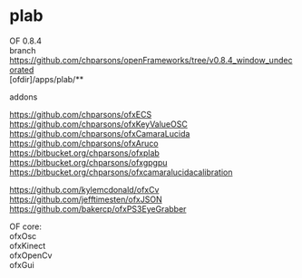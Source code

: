 # plab #  
  
OF 0.8.4  
branch https://github.com/chparsons/openFrameworks/tree/v0.8.4_window_undecorated  
[ofdir]/apps/plab/**  
  
addons  
  
https://github.com/chparsons/ofxECS  
https://github.com/chparsons/ofxKeyValueOSC  
https://github.com/chparsons/ofxCamaraLucida  
https://github.com/chparsons/ofxAruco  
https://bitbucket.org/chparsons/ofxplab  
https://bitbucket.org/chparsons/ofxgpgpu  
https://bitbucket.org/chparsons/ofxcamaralucidacalibration  
  
https://github.com/kylemcdonald/ofxCv  
https://github.com/jefftimesten/ofxJSON  
https://github.com/bakercp/ofxPS3EyeGrabber  
  
OF core:  
ofxOsc  
ofxKinect  
ofxOpenCv  
ofxGui  
